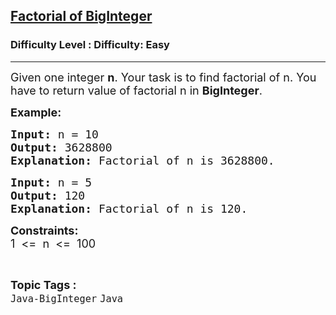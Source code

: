 <h2><a href="https://www.geeksforgeeks.org/problems/factorial-of-biginteger/1?page=7&category=Java&sortBy=submissions">Factorial of BigInteger</a></h2><h3>Difficulty Level : Difficulty: Easy</h3><hr><div class="problems_problem_content__Xm_eO"><p><span style="font-size: 18px;">Given one integer <strong>n</strong>. Your task is to find factorial of n. You have to return value of factorial n in <strong>BigInteger</strong>.</span></p>
<p><strong><span style="font-size: 18px;">Example:</span></strong></p>
<pre><span style="font-size: 18px;"><strong>Input: </strong>n = 10 </span>
<span style="font-size: 18px;"><strong>Output: </strong>3628800</span>
<span style="font-size: 18px;"><strong>Explanation: </strong>Factorial of n is 3628800.</span></pre>
<pre><strong><span style="font-size: 18px;">Input:</span></strong><span style="font-size: 18px;"> n = 5<br></span><strong><span style="font-size: 18px;">Output:</span></strong><span style="font-size: 18px;"> 120<br></span><strong><span style="font-size: 18px;">Explanation:</span></strong><span style="font-size: 18px;"> Factorial of n is 120.</span></pre>
<p><strong><span style="font-size: 18px;">Constraints:</span></strong><span style="font-size: 18px;">&nbsp;<br></span><span style="font-size: 18px;">1 &nbsp;&lt;= &nbsp;n &nbsp;&lt;= &nbsp;100</span></p></div><br><p><span style=font-size:18px><strong>Topic Tags : </strong><br><code>Java-BigInteger</code>&nbsp;<code>Java</code>&nbsp;